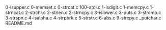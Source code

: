 0-isupper.c
0-memset.c
0-strcat.c
100-atoi.c
1-isdigit.c
1-memcpy.c
1-strncat.c
2-strchr.c
2-strlen.c
2-strncpy.c
3-islower.c
3-puts.c
3-strcmp.c
3-strspn.c
4-isalpha.c
4-strpbrk.c
5-strstr.c
6-abs.c
9-strcpy.c
_putchar.c
README.md

